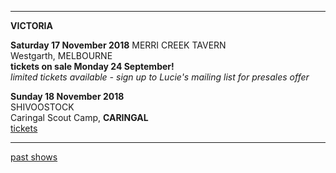 * * * * *   

**VICTORIA**    

**Saturday 17 November 2018**
MERRI CREEK TAVERN  
Westgarth, MELBOURNE  
**tickets on sale Monday 24 September!**  
*limited tickets available - sign up to Lucie's mailing list for presales offer*

**Sunday 18 November 2018**  
SHIVOOSTOCK  
Caringal Scout Camp, **CARINGAL**  
[tickets](https://www.trybooking.com/book/event?eid=419474)     

* * * * *   

[past shows](?p=shows/archive/)
